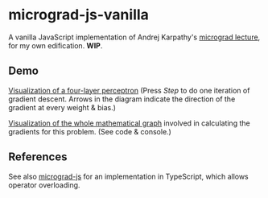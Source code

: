 # micrograd-js-vanilla

A vanilla JavaScript implementation of Andrej Karpathy's [micrograd lecture](https://www.youtube.com/watch?v=VMj-3S1tku0), for my own edification. **WIP**.


## Demo

[Visualization of a four-layer perceptron](https://gohai.github.io/micrograd-js-vanilla/) (Press _Step_ to do one iteration of gradient descent. Arrows in the diagram indicate the direction of the gradient at every weight & bias.)

[Visualization of the whole mathematical graph](https://gohai.github.io/micrograd-js-vanilla/lecture.html) involved in calculating the gradients for this problem. (See code & console.)


## References

See also [micrograd-js](https://github.com/marcofavorito/micrograd-js) for an implementation in TypeScript, which allows operator overloading.
